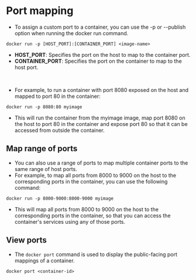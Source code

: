 # Port mapping

- To assign a custom port to a container, you can use the -p or --publish option when running the docker run command.
```
docker run -p [HOST_PORT]:[CONTAINER_PORT] <image-name>
```
- **HOST_PORT**: Specifies the port on the host to map to the container port.
- **CONTAINER_PORT**: Specifies the port on the container to map to the host port.
<br />

- For example, to run a container with port 8080 exposed on the host and mapped to port 80 in the container:
```
docker run -p 8080:80 myimage
```
- This will run the container from the myimage image, map port 8080 on the host to port 80 in the container and expose port 80 so that it can be accessed from outside the container.

## Map range of ports
- You can also use a range of ports to map multiple container ports to the same range of host ports. 
- For example, to map all ports from 8000 to 9000 on the host to the corresponding ports in the container, you can use the following command:
```
docker run -p 8000-9000:8000-9000 myimage
```
- This will map all ports from 8000 to 9000 on the host to the corresponding ports in the container, so that you can access the container's services using any of those ports.

## View ports
- The ```docker port``` command is used to display the public-facing port mappings of a container.
```
docker port <container-id>
```

